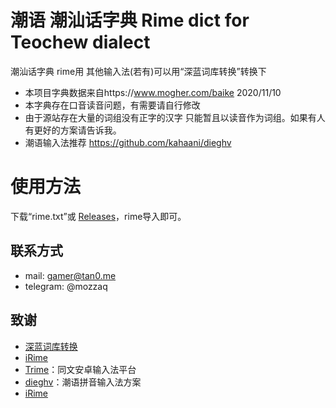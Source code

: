 # 潮语 潮汕话字典 Rime dict for Teochew dialect
潮汕话字典 rime用 其他输入法(若有)可以用“深蓝词库转换”转换下
- 本项目字典数据来自https://www.mogher.com/baike 2020/11/10
- 本字典存在口音读音问题，有需要请自行修改
- 由于源站存在大量的词组没有正字的汉字 只能暂且以读音作为词组。如果有人有更好的方案请告诉我。
- 潮语输入法推荐 https://github.com/kahaani/dieghv
# 使用方法
下载“rime.txt”或 [Releases](https://github.com/ciskonc/diosuaridiang/releases/tag/rime)，rime导入即可。

## 联系方式
- mail: gamer@tan0.me
- telegram: @mozzaq

## 致谢

- [深蓝词库转换](https://github.com/studyzy/imewlconverter)
- [iRime](https://github.com/jimmy54/iRime)
- [Trime](https://github.com/osfans/trime)：同文安卓输入法平台
- [dieghv](https://github.com/kahaani/dieghv)：潮语拼音输入法方案
- [iRime](https://github.com/jimmy54/iRime)
